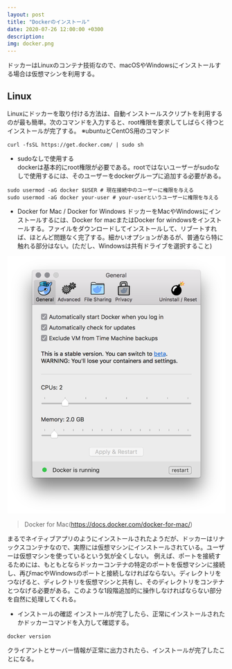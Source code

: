```yaml
---
layout: post
title: "Dockerのインストール"
date: 2020-07-26 12:00:00 +0300
description: 
img: docker.png
---
```


ドッカーはLinuxのコンテナ技術なので、macOSやWindowsにインストールする場合は仮想マシンを利用する。

## Linux

Linuxにドッカーを取り付ける方法は、自動インストールスクリプトを利用するのが最も簡単。次のコマンドを入力すると、root権限を要求してしばらく待つとインストールが完了する。
※ubuntuとCentOS用のコマンド
```
curl -fsSL https://get.docker.com/ | sudo sh
```

- sudoなしで使用する  
dockerは基本的にroot権限が必要である。rootではないユーザーがsudoなしで使用するには、そのユーザーをdockerグループに追加する必要がある。

```
sudo usermod -aG docker $USER # 現在接続中のユーザーに権限を与える
sudo usermod -aG docker your-user # your-userというユーザーに権限を与える
```

- Docker for Mac / Docker for Windows
ドッカーをMacやWindowsにインストールするには、Docker  for  macまたはDocker  for  windowsをインストールする。ファイルをダウンロードしてインストールして、リブートすれば、ほとんど問題なく完了する。細かいオプションがあるが、普通なら特に触れる部分はない。(ただし、Windowsは共有ドライブを選択すること)

![Docker for Mac](../assets/img/docker-for-mac.png)
> Docker for Mac(https://docs.docker.com/docker-for-mac/)

まるでネイティブアプリのようにインストールされたようだが、ドッカーはリナックスコンテナなので、実際には仮想マシンにインストールされている。ユーザーは仮想マシンを使っているという気が全くしない。 例えば、ポートを接続するためには、もともとならドッカーコンテナの特定のポートを仮想マシンに接続し、再びmacやWindowsのポートと接続しなければならない。ディレクトリをつなげると、ディレクトリを仮想マシンと共有し、そのディレクトリをコンテナとつなげる必要がある。このような1段階追加的に操作しなければならない部分を自然に処理してくれる。

- インストールの確認
インストールが完了したら、正常にインストールされたかドッカーコマンドを入力して確認する。

```
docker version
```

クライアントとサーバー情報が正常に出力されたら、インストールが完了したことになる。
